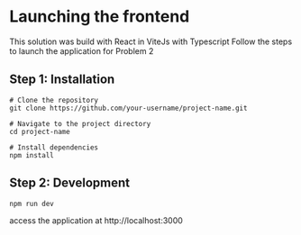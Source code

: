# Launching the frontend 
This solution was build with React in ViteJs with Typescript
Follow the steps to launch the application for Problem 2

## Step 1: Installation 
```
# Clone the repository
git clone https://github.com/your-username/project-name.git

# Navigate to the project directory
cd project-name

# Install dependencies
npm install
```

## Step 2: Development
```
npm run dev
```

access the application at http://localhost:3000